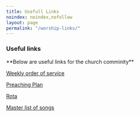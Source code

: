 ```yaml
---
title: Usefull Links
noindex: noindex,nofollow
layout: page
permalink: "/worship-links/"
---
```


<div class="col-lg-12 text-normal">
<h3>Useful links</h3>
**Below are useful links for the church comminity**

<a href='https://docs.google.com/document/d/1ppBBnu8IjOfGzRMKdI06MKlpyPkNzqz7VOyAcBUM_Ys/edit?usp=sharing'>Weekly order of service</a>

<a href='https://docs.google.com/document/d/14Nx-jXcwMc3a35GxqmeF0BX785l61_2ByyWMOF2Kh5E/edit?usp=sharing'>Preaching Plan</a>

<a href='https://docs.google.com/spreadsheets/d/1_6gp_EasKmd2hSSa80GQlpQFxNN83fa9iB9Z94COCLc/edit#gid=0'>Rota</a>

<a href='https://docs.google.com/spreadsheets/d/1zbhIrMK_Asw-M8NYOXWS5SCh4odro964lndWQTlkMGI/edit?usp=sharing'>Master list of songs</a>


</div>